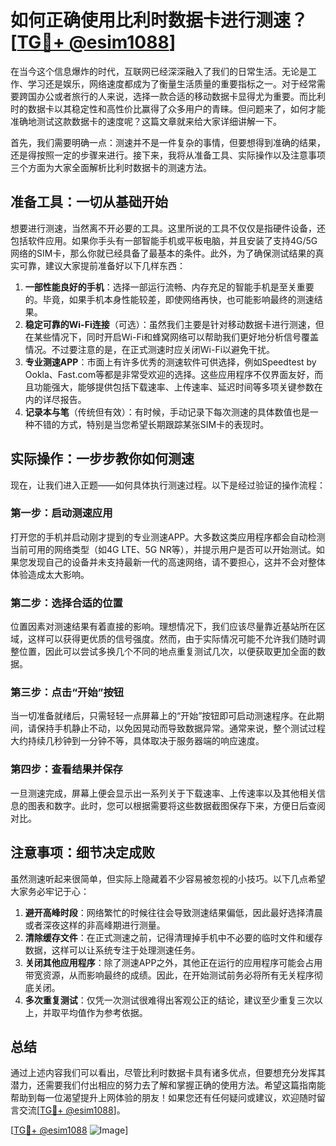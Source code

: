 # 如何正确使用比利时数据卡进行测速？[[TG💪+ @esim1088](https://t.me/s/esim1088)]

在当今这个信息爆炸的时代，互联网已经深深融入了我们的日常生活。无论是工作、学习还是娱乐，网络速度都成为了衡量生活质量的重要指标之一。对于经常需要跨国办公或者旅行的人来说，选择一款合适的移动数据卡显得尤为重要。而比利时的数据卡以其稳定性和高性价比赢得了众多用户的青睐。但问题来了，如何才能准确地测试这款数据卡的速度呢？这篇文章就来给大家详细讲解一下。

首先，我们需要明确一点：测速并不是一件复杂的事情，但要想得到准确的结果，还是得按照一定的步骤来进行。接下来，我将从准备工具、实际操作以及注意事项三个方面为大家全面解析比利时数据卡的测速方法。

## 准备工具：一切从基础开始

想要进行测速，当然离不开必要的工具。这里所说的工具不仅仅是指硬件设备，还包括软件应用。如果你手头有一部智能手机或平板电脑，并且安装了支持4G/5G网络的SIM卡，那么你就已经具备了最基本的条件。此外，为了确保测试结果的真实可靠，建议大家提前准备好以下几样东西：

1. **一部性能良好的手机**：选择一部运行流畅、内存充足的智能手机是至关重要的。毕竟，如果手机本身性能较差，即使网络再快，也可能影响最终的测速结果。
2. **稳定可靠的Wi-Fi连接**（可选）：虽然我们主要是针对移动数据卡进行测速，但在某些情况下，同时开启Wi-Fi和蜂窝网络可以帮助我们更好地分析信号覆盖情况。不过要注意的是，在正式测速时应关闭Wi-Fi以避免干扰。
3. **专业测速APP**：市面上有许多优秀的测速软件可供选择，例如Speedtest by Ookla、Fast.com等都是非常受欢迎的选择。这些应用程序不仅界面友好，而且功能强大，能够提供包括下载速率、上传速率、延迟时间等多项关键参数在内的详尽报告。
4. **记录本与笔**（传统但有效）：有时候，手动记录下每次测速的具体数值也是一种不错的方式，特别是当您希望长期跟踪某张SIM卡的表现时。

## 实际操作：一步步教你如何测速

现在，让我们进入正题——如何具体执行测速过程。以下是经过验证的操作流程：

### 第一步：启动测速应用
打开您的手机并启动刚才提到的专业测速APP。大多数这类应用程序都会自动检测当前可用的网络类型（如4G LTE、5G NR等），并提示用户是否可以开始测试。如果您发现自己的设备并未支持最新一代的高速网络，请不要担心，这并不会对整体体验造成太大影响。

### 第二步：选择合适的位置
位置因素对测速结果有着直接的影响。理想情况下，我们应该尽量靠近基站所在区域，这样可以获得更优质的信号强度。然而，由于实际情况可能不允许我们随时调整位置，因此可以尝试多换几个不同的地点重复测试几次，以便获取更加全面的数据。

### 第三步：点击“开始”按钮
当一切准备就绪后，只需轻轻一点屏幕上的“开始”按钮即可启动测速程序。在此期间，请保持手机静止不动，以免因晃动而导致数据异常。通常来说，整个测试过程大约持续几秒钟到一分钟不等，具体取决于服务器端的响应速度。

### 第四步：查看结果并保存
一旦测速完成，屏幕上便会显示出一系列关于下载速率、上传速率以及其他相关信息的图表和数字。此时，您可以根据需要将这些数据截图保存下来，方便日后查阅对比。

## 注意事项：细节决定成败

虽然测速听起来很简单，但实际上隐藏着不少容易被忽视的小技巧。以下几点希望大家务必牢记于心：

1. **避开高峰时段**：网络繁忙的时候往往会导致测速结果偏低，因此最好选择清晨或者深夜这样的非高峰期进行测量。
2. **清除缓存文件**：在正式测速之前，记得清理掉手机中不必要的临时文件和缓存数据，这样可以让系统专注于处理测速任务。
3. **关闭其他应用程序**：除了测速APP之外，其他正在运行的应用程序可能会占用带宽资源，从而影响最终的成绩。因此，在开始测试前务必将所有无关程序彻底关闭。
4. **多次重复测试**：仅凭一次测试很难得出客观公正的结论，建议至少重复三次以上，并取平均值作为参考依据。

## 总结

通过上述内容我们可以看出，尽管比利时数据卡具有诸多优点，但要想充分发挥其潜力，还需要我们付出相应的努力去了解和掌握正确的使用方法。希望这篇指南能帮助到每一位渴望提升上网体验的朋友！如果您还有任何疑问或建议，欢迎随时留言交流[[TG💪+ @esim1088](https://t.me/s/esim1088)]。

[[TG💪+ @esim1088](https://t.me/s/esim1088) ![Image](https://i.postimg.cc/4NQfJmqS/Snipaste-2025-05-13-00-14-12.png)]